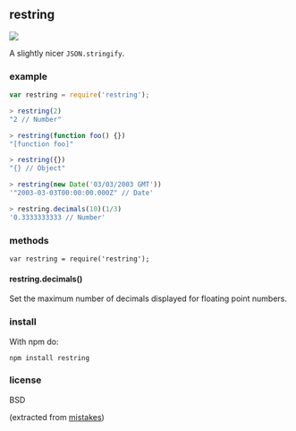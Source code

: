## restring

[![](http://ci.testling.com/tmcw/restring.png)](http://ci.testling.com/tmcw/restring)

A slightly nicer `JSON.stringify`.

### example

```js
var restring = require('restring');

> restring(2)
"2 // Number"

> restring(function foo() {})
"[function foo]"

> restring({})
"{} // Object"

> restring(new Date('03/03/2003 GMT'))
'"2003-03-03T00:00:00.000Z" // Date'

> restring.decimals(10)(1/3)
'0.3333333333 // Number'
```

### methods

```
var restring = require('restring');
```

#### restring.decimals()

Set the maximum number of decimals displayed for floating point numbers.

### install

With npm do:

    npm install restring

### license

BSD

(extracted from [mistakes](https://github.com/tmcw/mistakes))
